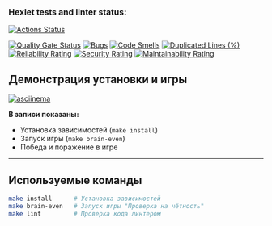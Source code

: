 ### Hexlet tests and linter status:
[![Actions Status](https://github.com/yaleksandr89/php-project-45/actions/workflows/hexlet-check.yml/badge.svg)](https://github.com/yaleksandr89/php-project-45/actions)

[![Quality Gate Status](https://sonarcloud.io/api/project_badges/measure?project=yaleksandr89_php-project-45&metric=alert_status)](https://sonarcloud.io/summary/new_code?id=yaleksandr89_php-project-45)
[![Bugs](https://sonarcloud.io/api/project_badges/measure?project=yaleksandr89_php-project-45&metric=bugs)](https://sonarcloud.io/summary/new_code?id=yaleksandr89_php-project-45)
[![Code Smells](https://sonarcloud.io/api/project_badges/measure?project=yaleksandr89_php-project-45&metric=code_smells)](https://sonarcloud.io/summary/new_code?id=yaleksandr89_php-project-45)
[![Duplicated Lines (%)](https://sonarcloud.io/api/project_badges/measure?project=yaleksandr89_php-project-45&metric=duplicated_lines_density)](https://sonarcloud.io/summary/new_code?id=yaleksandr89_php-project-45)
[![Reliability Rating](https://sonarcloud.io/api/project_badges/measure?project=yaleksandr89_php-project-45&metric=reliability_rating)](https://sonarcloud.io/summary/new_code?id=yaleksandr89_php-project-45)
[![Security Rating](https://sonarcloud.io/api/project_badges/measure?project=yaleksandr89_php-project-45&metric=security_rating)](https://sonarcloud.io/summary/new_code?id=yaleksandr89_php-project-45)
[![Maintainability Rating](https://sonarcloud.io/api/project_badges/measure?project=yaleksandr89_php-project-45&metric=sqale_rating)](https://sonarcloud.io/summary/new_code?id=yaleksandr89_php-project-45)

## Демонстрация установки и игры

[![asciinema](https://asciinema.org/a/t1yEDjCJitjhqj2uOvm9RaQ7M.svg)](https://asciinema.org/a/t1yEDjCJitjhqj2uOvm9RaQ7M)

**В записи показаны:**
- Установка зависимостей (`make install`)
- Запуск игры (`make brain-even`)
- Победа и поражение в игре

---

## Используемые команды

```sh
make install      # Установка зависимостей
make brain-even   # Запуск игры "Проверка на чётность"
make lint         # Проверка кода линтером
```